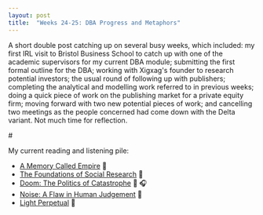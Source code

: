 ```yaml
---
layout: post
title:  "Weeks 24-25: DBA Progress and Metaphors"
---
```


A short double post catching up on several busy weeks, which included: my first IRL visit to Bristol Business School to catch up with one of the academic supervisors for my current DBA module; submitting the first formal outline for the DBA; working with Xigxag's founder to research potential investors; the usual round of following up with publishers; completing the analytical and modelling work referred to in previous weeks; doing a quick piece of work on the publishing market for a private equity firm; moving forward with two new potential pieces of work; and cancelling two meetings as the people concerned had come down with the Delta variant. Not much time for reflection. 

<p id="divider">#</p>

My current reading and listening pile:
<ul>
  <li><a href="https://www.arkadymartine.net/novels">A Memory Called Empire</a> 📖</li>
  <li><a href="https://us.sagepub.com/en-us/nam/the-foundations-of-social-research/book207972">The Foundations of Social Research</a> 📖</li>
  <li><a href="https://www.penguin.co.uk/books/321473/doom--the-politics-of-catastrophe/9780241488447.html">Doom: The Politics of Catastrophe</a> 📖 🎧</li>
  <li><a href="https://harpercollins.co.uk/products/noise-daniel-kahnemanolivier-sibonycass-r-sunstein?variant=32751319056462">Noise: A Flaw in Human Judgement</a> 📖</li>
  <li><a href="https://www.faber.co.uk/9780571336487-light-perpetual.html">Light Perpetual</a> 📖</li>
  </ul>
